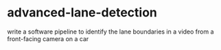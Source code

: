 # advanced-lane-detection
write a software pipeline to identify the lane boundaries in a video from a front-facing camera on a car
